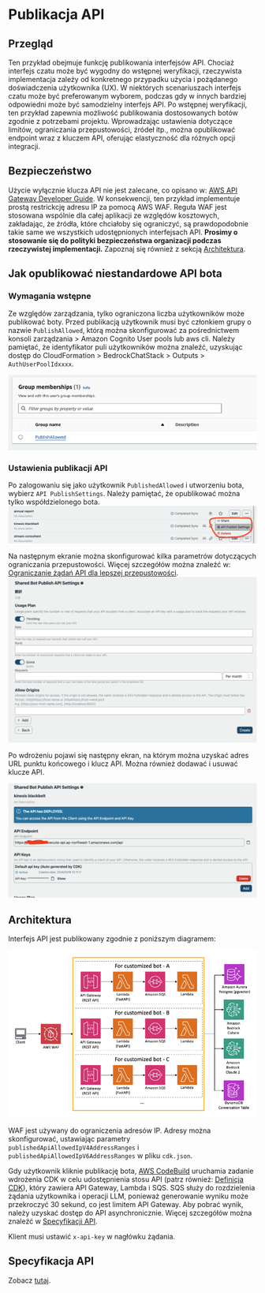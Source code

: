 # Publikacja API

## Przegląd

Ten przykład obejmuje funkcję publikowania interfejsów API. Chociaż interfejs czatu może być wygodny do wstępnej weryfikacji, rzeczywista implementacja zależy od konkretnego przypadku użycia i pożądanego doświadczenia użytkownika (UX). W niektórych scenariuszach interfejs czatu może być preferowanym wyborem, podczas gdy w innych bardziej odpowiedni może być samodzielny interfejs API. Po wstępnej weryfikacji, ten przykład zapewnia możliwość publikowania dostosowanych botów zgodnie z potrzebami projektu. Wprowadzając ustawienia dotyczące limitów, ograniczania przepustowości, źródeł itp., można opublikować endpoint wraz z kluczem API, oferując elastyczność dla różnych opcji integracji.

## Bezpieczeństwo

Użycie wyłącznie klucza API nie jest zalecane, co opisano w: [AWS API Gateway Developer Guide](https://docs.aws.amazon.com/apigateway/latest/developerguide/api-gateway-api-usage-plans.html). W konsekwencji, ten przykład implementuje prostą restrickcję adresu IP za pomocą AWS WAF. Reguła WAF jest stosowana wspólnie dla całej aplikacji ze względów kosztowych, zakładając, że źródła, które chciałoby się ograniczyć, są prawdopodobnie takie same we wszystkich udostępnionych interfejsach API. **Prosimy o stosowanie się do polityki bezpieczeństwa organizacji podczas rzeczywistej implementacji.** Zapoznaj się również z sekcją [Architektura](#architektura).

## Jak opublikować niestandardowe API bota

### Wymagania wstępne

Ze względów zarządzania, tylko ograniczona liczba użytkowników może publikować boty. Przed publikacją użytkownik musi być członkiem grupy o nazwie `PublishAllowed`, którą można skonfigurować za pośrednictwem konsoli zarządzania > Amazon Cognito User pools lub aws cli. Należy pamiętać, że identyfikator puli użytkowników można znaleźć, uzyskując dostęp do CloudFormation > BedrockChatStack > Outputs > `AuthUserPoolIdxxxx`.

![](./imgs/group_membership_publish_allowed.png)

### Ustawienia publikacji API

Po zalogowaniu się jako użytkownik `PublishedAllowed` i utworzeniu bota, wybierz `API PublishSettings`. Należy pamiętać, że opublikować można tylko współdzielonego bota.
![](./imgs/bot_api_publish_screenshot.png)

Na następnym ekranie można skonfigurować kilka parametrów dotyczących ograniczania przepustowości. Więcej szczegółów można znaleźć w: [Ograniczanie żądań API dla lepszej przepustowości](https://docs.aws.amazon.com/apigateway/latest/developerguide/api-gateway-request-throttling.html).
![](./imgs/bot_api_publish_screenshot2.png)

Po wdrożeniu pojawi się następny ekran, na którym można uzyskać adres URL punktu końcowego i klucz API. Można również dodawać i usuwać klucze API.

![](./imgs/bot_api_publish_screenshot3.png)

## Architektura

Interfejs API jest publikowany zgodnie z poniższym diagramem:

![](./imgs/published_arch.png)

WAF jest używany do ograniczenia adresów IP. Adresy można skonfigurować, ustawiając parametry `publishedApiAllowedIpV4AddressRanges` i `publishedApiAllowedIpV6AddressRanges` w pliku `cdk.json`.

Gdy użytkownik kliknie publikację bota, [AWS CodeBuild](https://aws.amazon.com/codebuild/) uruchamia zadanie wdrożenia CDK w celu udostępnienia stosu API (patrz również: [Definicja CDK](../cdk/lib/api-publishment-stack.ts)), który zawiera API Gateway, Lambda i SQS. SQS służy do rozdzielenia żądania użytkownika i operacji LLM, ponieważ generowanie wyniku może przekroczyć 30 sekund, co jest limitem API Gateway. Aby pobrać wynik, należy uzyskać dostęp do API asynchronicznie. Więcej szczegółów można znaleźć w [Specyfikacji API](#api-specification).

Klient musi ustawić `x-api-key` w nagłówku żądania.

## Specyfikacja API

Zobacz [tutaj](https://aws-samples.github.io/bedrock-chat).